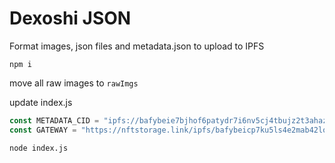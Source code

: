 # Dexoshi JSON

Format images, json files and metadata.json to upload to IPFS

`npm i`

move all raw images to `rawImgs`

update index.js

```javascript
const METADATA_CID = "ipfs://bafybeie7bjhof6patydr7i6nv5cj4tbujz2t3ahazxaie5rvyjdnduoq4m";
const GATEWAY = "https://nftstorage.link/ipfs/bafybeicp7ku5ls4e2mab42lobr3a7vviuzus26v3kz5vjjbkdcfvcsu5om";
```

`node index.js`
